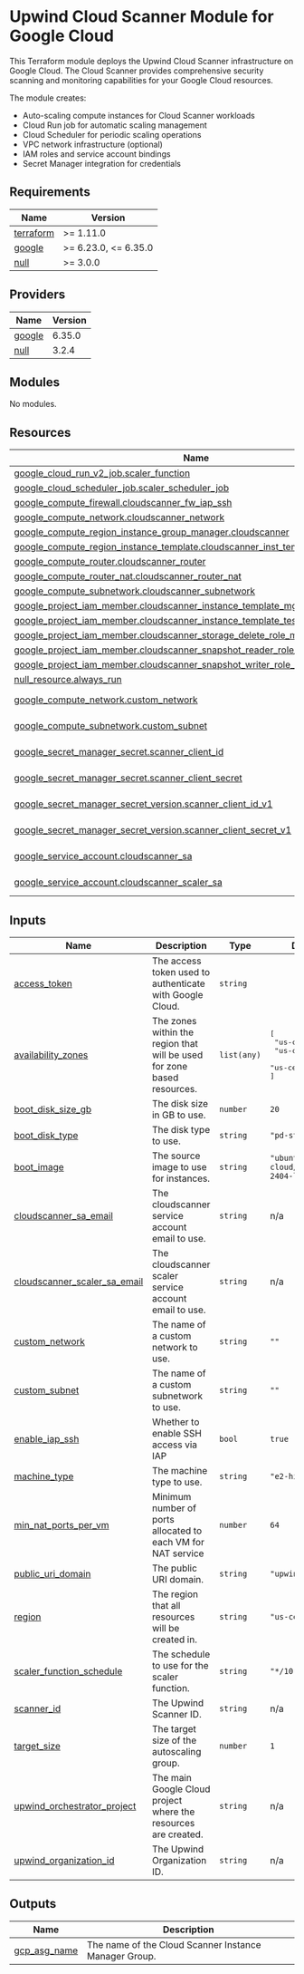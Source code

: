 # Upwind Cloud Scanner Module for Google Cloud

This Terraform module deploys the Upwind Cloud Scanner infrastructure on Google Cloud. The Cloud Scanner
provides comprehensive security scanning and monitoring capabilities for your Google Cloud resources.

The module creates:

- Auto-scaling compute instances for Cloud Scanner workloads
- Cloud Run job for automatic scaling management
- Cloud Scheduler for periodic scaling operations
- VPC network infrastructure (optional)
- IAM roles and service account bindings
- Secret Manager integration for credentials

<!-- BEGIN_TF_DOCS -->
## Requirements

| Name | Version |
|------|---------|
| <a name="requirement_terraform"></a> [terraform](#requirement\_terraform) | >= 1.11.0 |
| <a name="requirement_google"></a> [google](#requirement\_google) | >= 6.23.0, <= 6.35.0 |
| <a name="requirement_null"></a> [null](#requirement\_null) | >= 3.0.0 |

## Providers

| Name | Version |
|------|---------|
| <a name="provider_google"></a> [google](#provider\_google) | 6.35.0 |
| <a name="provider_null"></a> [null](#provider\_null) | 3.2.4 |

## Modules

No modules.

## Resources

| Name | Type |
|------|------|
| [google_cloud_run_v2_job.scaler_function](https://registry.terraform.io/providers/hashicorp/google/latest/docs/resources/cloud_run_v2_job) | resource |
| [google_cloud_scheduler_job.scaler_scheduler_job](https://registry.terraform.io/providers/hashicorp/google/latest/docs/resources/cloud_scheduler_job) | resource |
| [google_compute_firewall.cloudscanner_fw_iap_ssh](https://registry.terraform.io/providers/hashicorp/google/latest/docs/resources/compute_firewall) | resource |
| [google_compute_network.cloudscanner_network](https://registry.terraform.io/providers/hashicorp/google/latest/docs/resources/compute_network) | resource |
| [google_compute_region_instance_group_manager.cloudscanner](https://registry.terraform.io/providers/hashicorp/google/latest/docs/resources/compute_region_instance_group_manager) | resource |
| [google_compute_region_instance_template.cloudscanner_inst_templates](https://registry.terraform.io/providers/hashicorp/google/latest/docs/resources/compute_region_instance_template) | resource |
| [google_compute_router.cloudscanner_router](https://registry.terraform.io/providers/hashicorp/google/latest/docs/resources/compute_router) | resource |
| [google_compute_router_nat.cloudscanner_router_nat](https://registry.terraform.io/providers/hashicorp/google/latest/docs/resources/compute_router_nat) | resource |
| [google_compute_subnetwork.cloudscanner_subnetwork](https://registry.terraform.io/providers/hashicorp/google/latest/docs/resources/compute_subnetwork) | resource |
| [google_project_iam_member.cloudscanner_instance_template_mgmt_member](https://registry.terraform.io/providers/hashicorp/google/latest/docs/resources/project_iam_member) | resource |
| [google_project_iam_member.cloudscanner_instance_template_test_creation_member](https://registry.terraform.io/providers/hashicorp/google/latest/docs/resources/project_iam_member) | resource |
| [google_project_iam_member.cloudscanner_storage_delete_role_member](https://registry.terraform.io/providers/hashicorp/google/latest/docs/resources/project_iam_member) | resource |
| [google_project_iam_member.cloudscanner_snapshot_reader_role_member](https://registry.terraform.io/providers/hashicorp/google/latest/docs/resources/project_iam_member) | resource |
| [google_project_iam_member.cloudscanner_snapshot_writer_role_member](https://registry.terraform.io/providers/hashicorp/google/latest/docs/resources/project_iam_member) | resource |
| [null_resource.always_run](https://registry.terraform.io/providers/hashicorp/null/latest/docs/resources/resource) | resource |
| [google_compute_network.custom_network](https://registry.terraform.io/providers/hashicorp/google/latest/docs/data-sources/compute_network) | data source |
| [google_compute_subnetwork.custom_subnet](https://registry.terraform.io/providers/hashicorp/google/latest/docs/data-sources/compute_subnetwork) | data source |
| [google_secret_manager_secret.scanner_client_id](https://registry.terraform.io/providers/hashicorp/google/latest/docs/data-sources/secret_manager_secret) | data source |
| [google_secret_manager_secret.scanner_client_secret](https://registry.terraform.io/providers/hashicorp/google/latest/docs/data-sources/secret_manager_secret) | data source |
| [google_secret_manager_secret_version.scanner_client_id_v1](https://registry.terraform.io/providers/hashicorp/google/latest/docs/data-sources/secret_manager_secret_version) | data source |
| [google_secret_manager_secret_version.scanner_client_secret_v1](https://registry.terraform.io/providers/hashicorp/google/latest/docs/data-sources/secret_manager_secret_version) | data source |
| [google_service_account.cloudscanner_sa](https://registry.terraform.io/providers/hashicorp/google/latest/docs/data-sources/service_account) | data source |
| [google_service_account.cloudscanner_scaler_sa](https://registry.terraform.io/providers/hashicorp/google/latest/docs/data-sources/service_account) | data source |

## Inputs

| Name | Description | Type | Default | Required |
|------|-------------|------|---------|:--------:|
| <a name="input_access_token"></a> [access\_token](#input\_access\_token) | The access token used to authenticate with Google Cloud. | `string` | | no |
| <a name="input_availability_zones"></a> [availability\_zones](#input\_availability\_zones) | The zones within the region that will be used for zone based resources. | `list(any)` | <pre>[<br/>  "us-central1-a",<br/>  "us-central1-b",<br/>  "us-central1-c"<br/>]</pre> | no |
| <a name="input_boot_disk_size_gb"></a> [boot\_disk\_size\_gb](#input\_boot\_disk\_size\_gb) | The disk size in GB to use. | `number` | `20` | no |
| <a name="input_boot_disk_type"></a> [boot\_disk\_type](#input\_boot\_disk\_type) | The disk type to use. | `string` | `"pd-standard"` | no |
| <a name="input_boot_image"></a> [boot\_image](#input\_boot\_image) | The source image to use for instances. | `string` | `"ubuntu-os-cloud/ubuntu-2404-lts-amd64"` | no |
| <a name="input_cloudscanner_sa_email"></a> [cloudscanner\_sa\_email](#input\_cloudscanner\_sa\_email) | The cloudscanner service account email to use. | `string` | n/a | yes |
| <a name="input_cloudscanner_scaler_sa_email"></a> [cloudscanner\_scaler\_sa\_email](#input\_cloudscanner\_scaler\_sa\_email) | The cloudscanner scaler service account email to use. | `string` | n/a | yes |
| <a name="input_custom_network"></a> [custom\_network](#input\_custom\_network) | The name of a custom network to use. | `string` | `""` | no |
| <a name="input_custom_subnet"></a> [custom\_subnet](#input\_custom\_subnet) | The name of a custom subnetwork to use. | `string` | `""` | no |
| <a name="input_enable_iap_ssh"></a> [enable\_iap\_ssh](#input\_enable\_iap\_ssh) | Whether to enable SSH access via IAP | `bool` | `true` | no |
| <a name="input_machine_type"></a> [machine\_type](#input\_machine\_type) | The machine type to use. | `string` | `"e2-highmem-2"` | no |
| <a name="input_min_nat_ports_per_vm"></a> [min\_nat\_ports\_per\_vm](#input\_min\_nat\_ports\_per\_vm) | Minimum number of ports allocated to each VM for NAT service | `number` | `64` | no |
| <a name="input_public_uri_domain"></a> [public\_uri\_domain](#input\_public\_uri\_domain) | The public URI domain. | `string` | `"upwind.io"` | no |
| <a name="input_region"></a> [region](#input\_region) | The region that all resources will be created in. | `string` | `"us-central1"` | no |
| <a name="input_scaler_function_schedule"></a> [scaler\_function\_schedule](#input\_scaler\_function\_schedule) | The schedule to use for the scaler function. | `string` | `"*/10 * * * *"` | no |
| <a name="input_scanner_id"></a> [scanner\_id](#input\_scanner\_id) | The Upwind Scanner ID. | `string` | n/a | yes |
| <a name="input_target_size"></a> [target\_size](#input\_target\_size) | The target size of the autoscaling group. | `number` | `1` | no |
| <a name="input_upwind_orchestrator_project"></a> [upwind\_orchestrator\_project](#input\_upwind\_orchestrator\_project) | The main Google Cloud project where the resources are created. | `string` | n/a | yes |
| <a name="input_upwind_organization_id"></a> [upwind\_organization\_id](#input\_upwind\_organization\_id) | The Upwind Organization ID. | `string` | n/a | yes |

## Outputs

| Name | Description |
|------|-------------|
| <a name="output_gcp_asg_name"></a> [gcp\_asg\_name](#output\_gcp\_asg\_name) | The name of the Cloud Scanner Instance Manager Group. |
<!-- END_TF_DOCS -->
